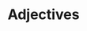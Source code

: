 ---
title: Adjectives
layout: revealjs
description: "This description is included within meta-tags"
goal: "This is the goal"
why:
  - Explanation 1
  - Explanation 2
  - Explanation 3
principles:
ppitfalls:
permalink: adjectives
standardtime: 700

content:
  - center: jovem
    translation: "young"
  - center: velho
    translation: "old"
  - center: alto
    translation: "tall"
  - center: baixo
    translation: "short"
  - center: feliz
    translation: "happy"
  - center: triste
    translation: "sad"
  - center: gordo 
    translation: "fat"
  - center: magro 
    translation: "skinny"
  - center: rico 
    translation: "rich"
  - center: pobre 
    translation: "poor"
  - center: forte 
    translation: "strong"
  - center: fraco 
    translation: "weak"
  - center: solteiro 
    translation: "single"
  - center: casado 
    translation: "married"
  - center: bonito 
    translation: "handsome"
  - center: feio 
    translation: "ugly"
  - center: bonita 
    translation: "pretty"
  - center: loira 
    translation: "blonde"
  - center: morena 
    translation: "brunette"
  - center: saudavél 
    translation: "healthy"
  - center: doente 
    translation: "sick"
  - center: bem  
    translation: "well"
  - center: mal
    translation: "bad"
---